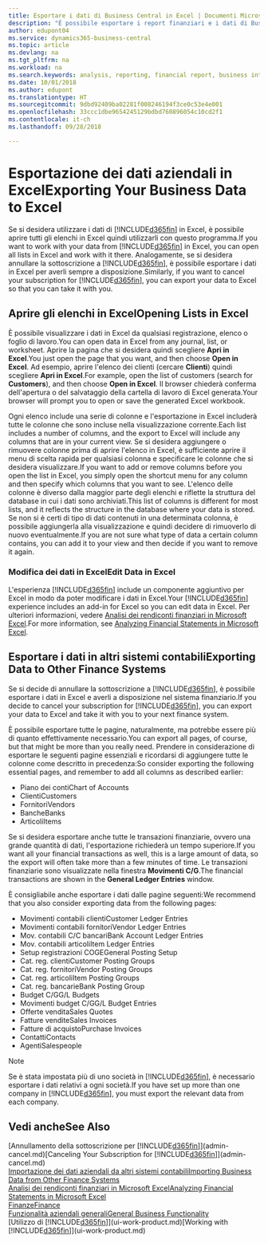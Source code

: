 ```yaml
---
title: Esportare i dati di Business Central in Excel | Documenti Microsoft
description: "È possibile esportare i report finanziari e i dati di Business Intelligence da Business Central in Excel o aprire i dati di Business Central in Excel."
author: edupont04
ms.service: dynamics365-business-central
ms.topic: article
ms.devlang: na
ms.tgt_pltfrm: na
ms.workload: na
ms.search.keywords: analysis, reporting, financial report, business intelligence, BI, Excel
ms.date: 10/01/2018
ms.author: edupont
ms.translationtype: HT
ms.sourcegitcommit: 9dbd92409ba02281f008246194f3ce0c53e4e001
ms.openlocfilehash: 33ccc1dbe9654245129bdbd760896054c10cd2f1
ms.contentlocale: it-ch
ms.lasthandoff: 09/28/2018

---
```

# <a name="exporting-your-business-data-to-excel"></a><span data-ttu-id="be0d7-103">Esportazione dei dati aziendali in Excel</span><span class="sxs-lookup"><span data-stu-id="be0d7-103">Exporting Your Business Data to Excel</span></span>
<span data-ttu-id="be0d7-104">Se si desidera utilizzare i dati di [!INCLUDE[d365fin](includes/d365fin_md.md)] in Excel, è possibile aprire tutti gli elenchi in Excel quindi utilizzarli con questo programma.</span><span class="sxs-lookup"><span data-stu-id="be0d7-104">If you want to work with your data from [!INCLUDE[d365fin](includes/d365fin_md.md)] in Excel, you can open all lists in Excel and work with it there.</span></span> <span data-ttu-id="be0d7-105">Analogamente, se si desidera annullare la sottoscrizione a [!INCLUDE[d365fin](includes/d365fin_md.md)], è possibile esportare i dati in Excel per averli sempre a disposizione.</span><span class="sxs-lookup"><span data-stu-id="be0d7-105">Similarly, if you want to cancel your subscription for [!INCLUDE[d365fin](includes/d365fin_md.md)], you can export your data to Excel so that you can take it with you.</span></span>

## <a name="opening-lists-in-excel"></a><span data-ttu-id="be0d7-106">Aprire gli elenchi in Excel</span><span class="sxs-lookup"><span data-stu-id="be0d7-106">Opening Lists in Excel</span></span>
<span data-ttu-id="be0d7-107">È possibile visualizzare i dati in Excel da qualsiasi registrazione, elenco o foglio di lavoro.</span><span class="sxs-lookup"><span data-stu-id="be0d7-107">You can open data in Excel from any journal, list, or worksheet.</span></span> <span data-ttu-id="be0d7-108">Aprire la pagina che si desidera quindi scegliere **Apri in Excel**.</span><span class="sxs-lookup"><span data-stu-id="be0d7-108">You just open the page that you want, and then choose **Open in Excel**.</span></span> <span data-ttu-id="be0d7-109">Ad esempio, aprire l'elenco dei clienti (cercare **Clienti**) quindi scegliere **Apri in Excel**.</span><span class="sxs-lookup"><span data-stu-id="be0d7-109">For example, open the list of customers (search for **Customers**), and then choose **Open in Excel**.</span></span> <span data-ttu-id="be0d7-110">Il browser chiederà conferma dell'apertura o del salvataggio della cartella di lavoro di Excel generata.</span><span class="sxs-lookup"><span data-stu-id="be0d7-110">Your browser will prompt you to open or save the generated Excel workbook.</span></span>  

<span data-ttu-id="be0d7-111">Ogni elenco include una serie di colonne e l'esportazione in Excel includerà tutte le colonne che sono incluse nella visualizzazione corrente.</span><span class="sxs-lookup"><span data-stu-id="be0d7-111">Each list includes a number of columns, and the export to Excel will include any columns that are in your current view.</span></span> <span data-ttu-id="be0d7-112">Se si desidera aggiungere o rimuovere colonne prima di aprire l'elenco in Excel, è sufficiente aprire il menu di scelta rapida per qualsiasi colonna e specificare le colonne che si desidera visualizzare.</span><span class="sxs-lookup"><span data-stu-id="be0d7-112">If you want to add or remove columns before you open the list in Excel, you simply open the shortcut menu for any column and then specify which columns that you want to see.</span></span> <span data-ttu-id="be0d7-113">L'elenco delle colonne è diverso dalla maggior parte degli elenchi e riflette la struttura del database in cui i dati sono archiviati.</span><span class="sxs-lookup"><span data-stu-id="be0d7-113">This list of columns is different for most lists, and it reflects the structure in the database where your data is stored.</span></span> <span data-ttu-id="be0d7-114">Se non si è certi di tipo di dati contenuti in una determinata colonna, è possibile aggiungerla alla visualizzazione e quindi decidere di rimuoverlo di nuovo eventualmente.</span><span class="sxs-lookup"><span data-stu-id="be0d7-114">If you are not sure what type of data a certain column contains, you can add it to your view and then decide if you want to remove it again.</span></span>  

### <a name="edit-data-in-excel"></a><span data-ttu-id="be0d7-115">Modifica dei dati in Excel</span><span class="sxs-lookup"><span data-stu-id="be0d7-115">Edit Data in Excel</span></span>
<span data-ttu-id="be0d7-116">L'esperienza [!INCLUDE[d365fin](includes/d365fin_md.md)] include un componente aggiuntivo per Excel in modo da poter modificare i dati in Excel.</span><span class="sxs-lookup"><span data-stu-id="be0d7-116">Your [!INCLUDE[d365fin](includes/d365fin_md.md)] experience includes an add-in for Excel so you can edit data in Excel.</span></span> <span data-ttu-id="be0d7-117">Per ulteriori informazioni, vedere [Analisi dei rendiconti finanziari in Microsoft Excel](finance-analyze-excel.md).</span><span class="sxs-lookup"><span data-stu-id="be0d7-117">For more information, see [Analyzing Financial Statements in Microsoft Excel](finance-analyze-excel.md).</span></span>  

## <a name="exporting-data-to-other-finance-systems"></a><span data-ttu-id="be0d7-118">Esportare i dati in altri sistemi contabili</span><span class="sxs-lookup"><span data-stu-id="be0d7-118">Exporting Data to Other Finance Systems</span></span>
<span data-ttu-id="be0d7-119">Se si decide di annullare la sottoscrizione a [!INCLUDE[d365fin](includes/d365fin_md.md)], è possibile esportare i dati in Excel e averli a disposizione nel sistema finanziario.</span><span class="sxs-lookup"><span data-stu-id="be0d7-119">If you decide to cancel your subscription for [!INCLUDE[d365fin](includes/d365fin_md.md)], you can export your data to Excel and take it with you to your next finance system.</span></span>  

<span data-ttu-id="be0d7-120">È possibile esportare tutte le pagine, naturalmente, ma potrebbe essere più di quanto effettivamente necessario.</span><span class="sxs-lookup"><span data-stu-id="be0d7-120">You can export all pages, of course, but that might be more than you really need.</span></span> <span data-ttu-id="be0d7-121">Prendere in considerazione di esportare le seguenti pagine essenziali e ricordarsi di aggiungere tutte le colonne come descritto in precedenza:</span><span class="sxs-lookup"><span data-stu-id="be0d7-121">So consider exporting the following essential pages, and remember to add all columns as described earlier:</span></span>  

* <span data-ttu-id="be0d7-122">Piano dei conti</span><span class="sxs-lookup"><span data-stu-id="be0d7-122">Chart of Accounts</span></span>  
* <span data-ttu-id="be0d7-123">Clienti</span><span class="sxs-lookup"><span data-stu-id="be0d7-123">Customers</span></span>  
* <span data-ttu-id="be0d7-124">Fornitori</span><span class="sxs-lookup"><span data-stu-id="be0d7-124">Vendors</span></span>  
* <span data-ttu-id="be0d7-125">Banche</span><span class="sxs-lookup"><span data-stu-id="be0d7-125">Banks</span></span>  
* <span data-ttu-id="be0d7-126">Articoli</span><span class="sxs-lookup"><span data-stu-id="be0d7-126">Items</span></span>  

<span data-ttu-id="be0d7-127">Se si desidera esportare anche tutte le transazioni finanziarie, ovvero una grande quantità di dati, l'esportazione richiederà un tempo superiore.</span><span class="sxs-lookup"><span data-stu-id="be0d7-127">If you want all your financial transactions as well, this is a large amount of data, so the export will often take more than a few minutes of time.</span></span> <span data-ttu-id="be0d7-128">Le transazioni finanziarie sono visualizzate nella finestra **Movimenti C/G**.</span><span class="sxs-lookup"><span data-stu-id="be0d7-128">The financial transactions are shown in the **General Ledger Entries** window.</span></span>  

<span data-ttu-id="be0d7-129">È consigliabile anche esportare i dati dalle pagine seguenti:</span><span class="sxs-lookup"><span data-stu-id="be0d7-129">We recommend that you also consider exporting data from the following pages:</span></span>  

* <span data-ttu-id="be0d7-130">Movimenti contabili clienti</span><span class="sxs-lookup"><span data-stu-id="be0d7-130">Customer Ledger Entries</span></span>  
* <span data-ttu-id="be0d7-131">Movimenti contabili fornitori</span><span class="sxs-lookup"><span data-stu-id="be0d7-131">Vendor Ledger Entries</span></span>  
* <span data-ttu-id="be0d7-132">Mov. contabili C/C bancari</span><span class="sxs-lookup"><span data-stu-id="be0d7-132">Bank Account Ledger Entries</span></span>  
* <span data-ttu-id="be0d7-133">Mov. contabili articoli</span><span class="sxs-lookup"><span data-stu-id="be0d7-133">Item Ledger Entries</span></span>  
* <span data-ttu-id="be0d7-134">Setup registrazioni COGE</span><span class="sxs-lookup"><span data-stu-id="be0d7-134">General Posting Setup</span></span>  
* <span data-ttu-id="be0d7-135">Cat. reg. clienti</span><span class="sxs-lookup"><span data-stu-id="be0d7-135">Customer Posting Groups</span></span>  
* <span data-ttu-id="be0d7-136">Cat. reg. fornitori</span><span class="sxs-lookup"><span data-stu-id="be0d7-136">Vendor Posting Groups</span></span>  
* <span data-ttu-id="be0d7-137">Cat. reg. articoli</span><span class="sxs-lookup"><span data-stu-id="be0d7-137">Item Posting Groups</span></span>  
* <span data-ttu-id="be0d7-138">Cat. reg. bancarie</span><span class="sxs-lookup"><span data-stu-id="be0d7-138">Bank Posting Group</span></span>  
* <span data-ttu-id="be0d7-139">Budget C/G</span><span class="sxs-lookup"><span data-stu-id="be0d7-139">G/L Budgets</span></span>  
* <span data-ttu-id="be0d7-140">Movimenti budget C/G</span><span class="sxs-lookup"><span data-stu-id="be0d7-140">G/L Budget Entries</span></span>  
* <span data-ttu-id="be0d7-141">Offerte vendita</span><span class="sxs-lookup"><span data-stu-id="be0d7-141">Sales Quotes</span></span>  
* <span data-ttu-id="be0d7-142">Fatture vendite</span><span class="sxs-lookup"><span data-stu-id="be0d7-142">Sales Invoices</span></span>  
* <span data-ttu-id="be0d7-143">Fatture di acquisto</span><span class="sxs-lookup"><span data-stu-id="be0d7-143">Purchase Invoices</span></span>  
* <span data-ttu-id="be0d7-144">Contatti</span><span class="sxs-lookup"><span data-stu-id="be0d7-144">Contacts</span></span>  
* <span data-ttu-id="be0d7-145">Agenti</span><span class="sxs-lookup"><span data-stu-id="be0d7-145">Salespeople</span></span>  

> [!NOTE]  
>   <span data-ttu-id="be0d7-146">Se è stata impostata più di uno società in [!INCLUDE[d365fin](includes/d365fin_md.md)], è necessario esportare i dati relativi a ogni società.</span><span class="sxs-lookup"><span data-stu-id="be0d7-146">If you have set up more than one company in [!INCLUDE[d365fin](includes/d365fin_md.md)], you must export the relevant data from each company.</span></span>

## <a name="see-also"></a><span data-ttu-id="be0d7-147">Vedi anche</span><span class="sxs-lookup"><span data-stu-id="be0d7-147">See Also</span></span>
<span data-ttu-id="be0d7-148">[Annullamento della sottoscrizione per [!INCLUDE[d365fin](includes/d365fin_md.md)]](admin-cancel.md)</span><span class="sxs-lookup"><span data-stu-id="be0d7-148">[Canceling Your Subscription for [!INCLUDE[d365fin](includes/d365fin_md.md)]](admin-cancel.md)</span></span>  
[<span data-ttu-id="be0d7-149">Importazione dei dati aziendali da altri sistemi contabili</span><span class="sxs-lookup"><span data-stu-id="be0d7-149">Importing Business Data from Other Finance Systems</span></span>](across-import-data-configuration-packages.md)  
[<span data-ttu-id="be0d7-150">Analisi dei rendiconti finanziari in Microsoft Excel</span><span class="sxs-lookup"><span data-stu-id="be0d7-150">Analyzing Financial Statements in Microsoft Excel</span></span>](finance-analyze-excel.md)  
[<span data-ttu-id="be0d7-151">Finanze</span><span class="sxs-lookup"><span data-stu-id="be0d7-151">Finance</span></span>](finance.md)  
[<span data-ttu-id="be0d7-152">Funzionalità aziendali generali</span><span class="sxs-lookup"><span data-stu-id="be0d7-152">General Business Functionality</span></span>](ui-across-business-areas.md)  
<span data-ttu-id="be0d7-153">[Utilizzo di [!INCLUDE[d365fin](includes/d365fin_md.md)]](ui-work-product.md)</span><span class="sxs-lookup"><span data-stu-id="be0d7-153">[Working with [!INCLUDE[d365fin](includes/d365fin_md.md)]](ui-work-product.md)</span></span>  

